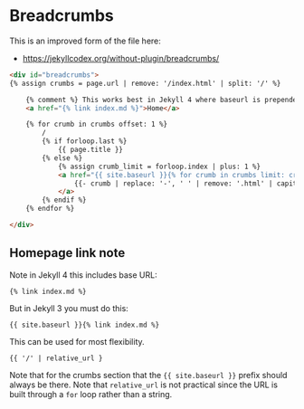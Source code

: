 # Breadcrumbs


This is an improved form of the file here:

- https://jekyllcodex.org/without-plugin/breadcrumbs/

```html
<div id="breadcrumbs">
{% assign crumbs = page.url | remove: '/index.html' | split: '/' %}

    {% comment %} This works best in Jekyll 4 where baseurl is prepended. {% endcomment %}
    <a href="{% link index.md %}">Home</a>

    {% for crumb in crumbs offset: 1 %}
        /
        {% if forloop.last %}
            {{ page.title }}
        {% else %}
            {% assign crumb_limit = forloop.index | plus: 1 %}
            <a href="{{ site.baseurl }}{% for crumb in crumbs limit: crumb_limit %}{{ crumb | append: '/' }}{% endfor %}">
                {{- crumb | replace: '-', ' ' | remove: '.html' | capitalize -}}
            </a>
        {% endif %}
    {% endfor %}

</div>
```


## Homepage link note

Note in Jekyll 4 this includes base URL:

```
{% link index.md %}
```

But in Jekyll 3 you must do this:

```
{{ site.baseurl }}{% link index.md %}
```

This can be used for most flexibility.

```
{{ '/' | relative_url }
```

Note that for the crumbs section that the `{{ site.baseurl }}` prefix should always be there. Note that `relative_url` is not practical since the URL is built through a `for` loop rather than a string.
